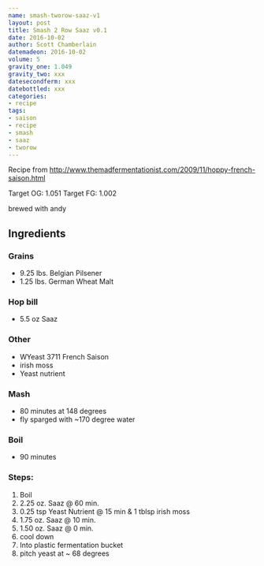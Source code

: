 ```yaml
---
name: smash-tworow-saaz-v1
layout: post
title: Smash 2 Row Saaz v0.1
date: 2016-10-02
author: Scott Chamberlain
datemadeon: 2016-10-02
volume: 5
gravity_one: 1.049
gravity_two: xxx
datesecondferm: xxx
datebottled: xxx
categories:
- recipe
tags:
- saison
- recipe
- smash
- saaz
- tworow
---
```


Recipe from <http://www.themadfermentationist.com/2009/11/hoppy-french-saison.html>

Target OG: 1.051
Target FG: 1.002

brewed with andy

## Ingredients

### Grains

+ 9.25 lbs. Belgian Pilsener
+ 1.25 lbs. German Wheat Malt

### Hop bill

+ 5.5 oz Saaz

### Other

* WYeast 3711 French Saison
* irish moss
* Yeast nutrient

### Mash

* 80 minutes at 148 degrees
* fly sparged with ~170 degree water

### Boil

* 90 minutes

### Steps:

1. Boil
2. 2.25 oz. Saaz @ 60 min.
3. 0.25 tsp Yeast Nutrient @ 15 min & 1 tblsp irish moss
4. 1.75 oz. Saaz @ 10 min.
5. 1.50 oz. Saaz @ 0 min.
6. cool down
7. Into plastic fermentation bucket
8. pitch yeast at ~ 68 degrees
